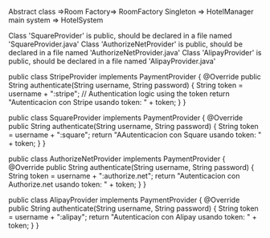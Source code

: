 Abstract class =>Room
Factory=> RoomFactory
Singleton => HotelManager 
main system => HotelSystem 



Class 'SquareProvider' is public, should be declared in a file named 'SquareProvider.java'
Class 'AuthorizeNetProvider' is public, should be declared in a file named 'AuthorizeNetProvider.java'
Class 'AlipayProvider' is public, should be declared in a file named 'AlipayProvider.java'

public class StripeProvider implements PaymentProvider {
    @Override
    public String authenticate(String username, String password) {
        String token = username + ":stripe";
        // Authentication logic using the token
        return "Autenticacion con Stripe usando token: " + token;
    }
}


public class SquareProvider implements PaymentProvider {
    @Override
    public String authenticate(String username, String password) {
        String token = username + ":square";
        return "AAutenticacion con Square usando token: " + token;
    }
}


public class AuthorizeNetProvider implements PaymentProvider {
    @Override
    public String authenticate(String username, String password) {
        String token = username + ":authorize.net";
        return "Autenticacion con Authorize.net usando token: " + token;
    }
}


public class AlipayProvider implements PaymentProvider {
    @Override
    public String authenticate(String username, String password) {
        String token = username + ":alipay";
        return "Autenticacion con Alipay usando token: " + token;
    }
}
